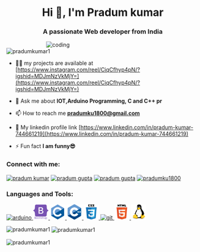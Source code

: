 <h1 align="center">Hi 👋, I'm Pradum kumar</h1>
<h3 align="center">A passionate Web developer from India</h3>

<img align="right" alt="coding" width="400" src="https://cdn.dribbble.com/users/926537/screenshots/4502924/python-2.gif" >

<p align="left"> <img src="https://komarev.com/ghpvc/?username=pradumkumar1&label=Profile%20views&color=0e75b6&style=flat" alt="pradumkumar1" /> </p>

- 👨‍💻 my projects are available at [https://www.instagram.com/reel/CiqCfhyp4pN/?igshid=MDJmNzVkMjY=](https://www.instagram.com/reel/CiqCfhyp4pN/?igshid=MDJmNzVkMjY=)

- 💬 Ask me about **IOT,Arduino Programming, C and C++ pr**

- 📫 How to reach me **pradumku1800@gmail.com**

- 📄 My linkedin profile link [https://www.linkedin.com/in/pradum-kumar-744661219](https://www.linkedin.com/in/pradum-kumar-744661219)

- ⚡ Fun fact **I am funny😎**

<h3 align="left">Connect with me:</h3>
<p align="left">
<a href="https://linkedin.com/in/pradum kumar" target="blank"><img align="center" src="https://raw.githubusercontent.com/rahuldkjain/github-profile-readme-generator/master/src/images/icons/Social/linked-in-alt.svg" alt="pradum kumar" height="30" width="40" /></a>
<a href="https://fb.com/pradum gupta" target="blank"><img align="center" src="https://raw.githubusercontent.com/rahuldkjain/github-profile-readme-generator/master/src/images/icons/Social/facebook.svg" alt="pradum gupta" height="30" width="40" /></a>
<a href="https://instagram.com/pradum gupta" target="blank"><img align="center" src="https://raw.githubusercontent.com/rahuldkjain/github-profile-readme-generator/master/src/images/icons/Social/instagram.svg" alt="pradum gupta" height="30" width="40" /></a>
<a href="https://www.hackerrank.com/pradumku1800" target="blank"><img align="center" src="https://raw.githubusercontent.com/rahuldkjain/github-profile-readme-generator/master/src/images/icons/Social/hackerrank.svg" alt="pradumku1800" height="30" width="40" /></a>
</p>

<h3 align="left">Languages and Tools:</h3>
<p align="left"> <a href="https://www.arduino.cc/" target="_blank" rel="noreferrer"> <img src="https://cdn.worldvectorlogo.com/logos/arduino-1.svg" alt="arduino" width="40" height="40"/> </a> <a href="https://getbootstrap.com" target="_blank" rel="noreferrer"> <img src="https://raw.githubusercontent.com/devicons/devicon/master/icons/bootstrap/bootstrap-plain-wordmark.svg" alt="bootstrap" width="40" height="40"/> </a> <a href="https://www.cprogramming.com/" target="_blank" rel="noreferrer"> <img src="https://raw.githubusercontent.com/devicons/devicon/master/icons/c/c-original.svg" alt="c" width="40" height="40"/> </a> <a href="https://www.w3schools.com/cpp/" target="_blank" rel="noreferrer"> <img src="https://raw.githubusercontent.com/devicons/devicon/master/icons/cplusplus/cplusplus-original.svg" alt="cplusplus" width="40" height="40"/> </a> <a href="https://www.w3schools.com/css/" target="_blank" rel="noreferrer"> <img src="https://raw.githubusercontent.com/devicons/devicon/master/icons/css3/css3-original-wordmark.svg" alt="css3" width="40" height="40"/> </a> <a href="https://git-scm.com/" target="_blank" rel="noreferrer"> <img src="https://www.vectorlogo.zone/logos/git-scm/git-scm-icon.svg" alt="git" width="40" height="40"/> </a> <a href="https://www.w3.org/html/" target="_blank" rel="noreferrer"> <img src="https://raw.githubusercontent.com/devicons/devicon/master/icons/html5/html5-original-wordmark.svg" alt="html5" width="40" height="40"/> </a> <a href="https://www.linux.org/" target="_blank" rel="noreferrer"> <img src="https://raw.githubusercontent.com/devicons/devicon/master/icons/linux/linux-original.svg" alt="linux" width="40" height="40"/> </a> </p>

<p><img align="left" src="https://github-readme-stats.vercel.app/api/top-langs?username=pradumkumar1&show_icons=true&locale=en&layout=compact" alt="pradumkumar1" /></p>

<p>&nbsp;<img align="center" src="https://github-readme-stats.vercel.app/api?username=pradumkumar1&show_icons=true&locale=en" alt="pradumkumar1" /></p>

<p><img align="center" src="https://github-readme-streak-stats.herokuapp.com/?user=pradumkumar1&" alt="pradumkumar1" /></p>
